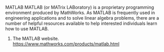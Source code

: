 MATLAB
MATLAB (or MATrix LABoratory) is a proprietary programming environment produced by MathWorks. As MATLAB is frequently used in engineering applications and to solve linear algebra problems, there are a number of helpful resources available to help interested individuals learn how to use MATLAB. 

1. The MATLAB website. https://www.mathworks.com/products/matlab.html
